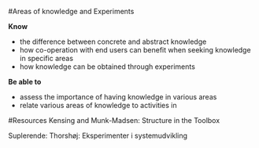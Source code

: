 #Areas of knowledge and Experiments

**Know**
* the difference between concrete and abstract knowledge
* how co-operation with end users can benefit when seeking knowledge in specific areas
* how knowledge can be obtained through experiments
 
**Be able to**
* assess the importance of having knowledge in various areas
* relate various areas of knowledge to activities in

#Resources
Kensing and Munk-Madsen: Structure in the Toolbox

Suplerende: Thorshøj: Eksperimenter i systemudvikling
